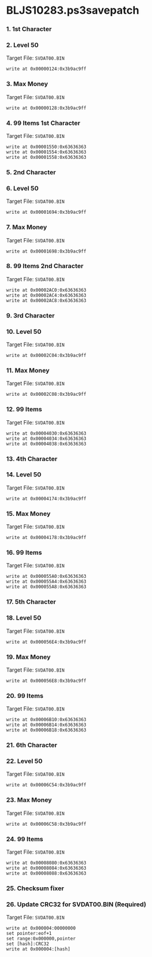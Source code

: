 # BLJS10283.ps3savepatch

### 1. 1st Character
### 2. Level 50

Target File: `SVDAT00.BIN`

```
write at 0x00000124:0x3b9ac9ff
```

### 3. Max Money

Target File: `SVDAT00.BIN`

```
write at 0x00000128:0x3b9ac9ff
```

### 4. 99 Items 1st Character

Target File: `SVDAT00.BIN`

```
write at 0x00001550:0x63636363
write at 0x00001554:0x63636363
write at 0x00001558:0x63636363
```

### 5. 2nd Character
### 6. Level 50

Target File: `SVDAT00.BIN`

```
write at 0x00001694:0x3b9ac9ff
```

### 7. Max Money

Target File: `SVDAT00.BIN`

```
write at 0x00001698:0x3b9ac9ff
```

### 8. 99 Items 2nd Character

Target File: `SVDAT00.BIN`

```
write at 0x00002AC0:0x63636363
write at 0x00002AC4:0x63636363
write at 0x00002AC8:0x63636363
```

### 9. 3rd Character
### 10. Level 50

Target File: `SVDAT00.BIN`

```
write at 0x00002C04:0x3b9ac9ff
```

### 11. Max Money

Target File: `SVDAT00.BIN`

```
write at 0x00002C08:0x3b9ac9ff
```

### 12. 99 Items

Target File: `SVDAT00.BIN`

```
write at 0x00004030:0x63636363
write at 0x00004034:0x63636363
write at 0x00004038:0x63636363
```

### 13. 4th Character
### 14. Level 50

Target File: `SVDAT00.BIN`

```
write at 0x00004174:0x3b9ac9ff
```

### 15. Max Money

Target File: `SVDAT00.BIN`

```
write at 0x00004178:0x3b9ac9ff
```

### 16. 99 Items

Target File: `SVDAT00.BIN`

```
write at 0x000055A0:0x63636363
write at 0x000055A4:0x63636363
write at 0x000055A8:0x63636363
```

### 17. 5th Character
### 18. Level 50

Target File: `SVDAT00.BIN`

```
write at 0x000056E4:0x3b9ac9ff
```

### 19. Max Money

Target File: `SVDAT00.BIN`

```
write at 0x000056E8:0x3b9ac9ff
```

### 20. 99 Items

Target File: `SVDAT00.BIN`

```
write at 0x00006B10:0x63636363
write at 0x00006B14:0x63636363
write at 0x00006B18:0x63636363
```

### 21. 6th Character
### 22. Level 50

Target File: `SVDAT00.BIN`

```
write at 0x00006C54:0x3b9ac9ff
```

### 23. Max Money

Target File: `SVDAT00.BIN`

```
write at 0x00006C58:0x3b9ac9ff
```

### 24. 99 Items

Target File: `SVDAT00.BIN`

```
write at 0x00008080:0x63636363
write at 0x00008084:0x63636363
write at 0x00008088:0x63636363
```

### 25. Checksum fixer
### 26. Update CRC32 for SVDAT00.BIN (Required)

Target File: `SVDAT00.BIN`

```
write at 0x000004:00000000
set pointer:eof+1
set range:0x000000,pointer
set [hash]:CRC32
write at 0x000004:[hash]
```

